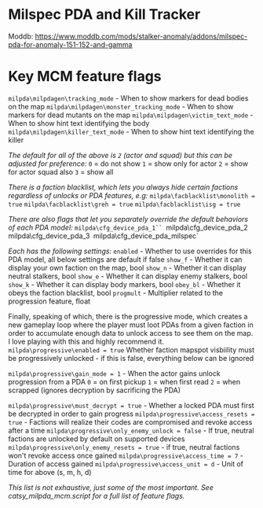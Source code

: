 # **Milspec PDA and Kill Tracker**
Moddb: https://www.moddb.com/mods/stalker-anomaly/addons/milspec-pda-for-anomaly-151-152-and-gamma

# Key MCM feature flags
`milpda\milpdagen\tracking_mode` - When to show markers for dead bodies on the map
`milpda\milpdagen\monster_tracking_mode` - When to show markers for dead mutants on the map
`milpda\milpdagen\victim_text_mode` - When to show hint text identifying the body
`milpda\milpdagen\killer_text_mode` - When to show hint text identifying the killer

*The default for all of the above is `2` (actor and squad) but this can be adjusted for preference:*
`0` = do not show
`1` = show only for actor
`2` = show for actor squad also
`3` = show all

*There is a faction blacklist, which lets you always hide certain factions regardless of unlocks or PDA features, e.g:*
`milpda\facblacklist\monolith = true`
`milpda\facblacklist\greh = true`
`milpda\facblacklist\isg = true`

*There are also flags that let you separately override the default behaviors of each PDA model:*
`milpda\cfg_device_pda_1``
`milpda\cfg_device_pda_2`
`milpda\cfg_device_pda_3`
`milpda\cfg_device_pda_milspec`

*Each has the following settings:*
`enabled` - Whether to use overrides for this PDA model, all below settings are default if false
`show_f` - Whether it can display your own faction on the map, bool
`show_n` - Whether it can display neutral stalkers, bool
`show_e` - Whether it can display enemy stalkers, bool
`show_k` - Whether it can display body markers, bool
`obey_bl` - Whether it obeys the faction blacklist, bool
`progmult` - Multiplier related to the progression feature, float

Finally, speaking of which, there is the progressive mode, which creates a new gameplay loop where the player must loot PDAs from a given faction in order to accumulate enough data to unlock access to see them on the map. I love playing with this and highly recommend it.
`milpda\progressive\enabled = true`
	Whether faction mapspot visbiility must be progressively unlocked - if this is false, everything below can be ignored

`milpda\progressive\gain_mode = 1` - When the actor gains unlock progression from a PDA
`0` = on first pickup
`1` = when first read
`2` = when scrapped (ignores decryption by sacrificing the PDA)

`milpda\progressive\must_decrypt = true` - Whether a locked PDA must first be decrypted in order to gain progress
`milpda\progressive\access_resets = true` - Factions will realize their codes are compromised and revoke access after a time
`milpda\progressive\only_enemy_unlock = false` - If true, neutral factions are unlocked by default on supported devices
`milpda\progressive\only_enemy_resets = true` - if true, neutral factions won't revoke access once gained
`milpda\progressive\access_time = 7` - Duration of access gained
`milpda\progressive\access_unit = d` - Unit of time for above (s, m, h, d)

*This list is not exhaustive, just some of the most important. See catsy_milpda_mcm.script for a full list of feature flags.*

